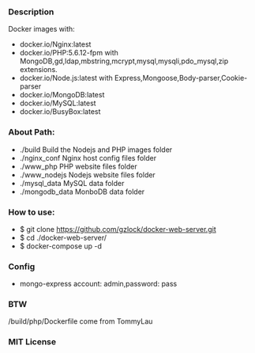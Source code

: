 ### Description
Docker images with:
- docker.io/Nginx:latest
- docker.io/PHP:5.6.12-fpm with MongoDB,gd,ldap,mbstring,mcrypt,mysql,mysqli,pdo_mysql,zip extensions.
- docker.io/Node.js:latest with Express,Mongoose,Body-parser,Cookie-parser
- docker.io/MongoDB:latest
- docker.io/MySQL:latest
- docker.io/BusyBox:latest

### About Path:
- ./build						Build the Nodejs and PHP images folder
- ./nginx_conf			Nginx host config files folder
- ./www_php					PHP website files folder
- ./www_nodejs			Nodejs website files folder
- ./mysql_data			MySQL data folder
- ./mongodb_data		MonboDB data folder

### How to use:
- $ git clone https://github.com/gzlock/docker-web-server.git
- $ cd ./docker-web-server/
- $ docker-compose up -d

### Config
- mongo-express account: admin,password: pass

### BTW
/build/php/Dockerfile come from TommyLau

### MIT License
